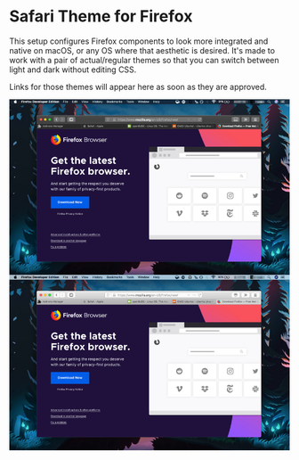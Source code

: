 # Safari Theme for Firefox

This setup configures Firefox components to look more integrated and native on macOS, or any OS where that aesthetic is desired. It's made to work with a pair of actual/regular themes so that you can switch between light and dark without editing CSS.

Links for those themes will appear here as soon as they are approved.

![screenshot](https://raw.githubusercontent.com/diedummydie/Safari-Theme-for-Firefox/master/img/screenshot.jpg)
